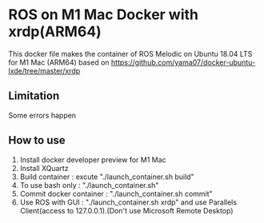 # ROS on M1 Mac Docker with xrdp(ARM64)
 This docker file makes the container of ROS Melodic on Ubuntu 18.04 LTS for M1 Mac (ARM64) based on https://github.com/yama07/docker-ubuntu-lxde/tree/master/xrdp
## Limitation
 Some errors happen
## How to use
1. Install docker developer preview for M1 Mac
2. Install XQuartz
2. Build container : excute "./launch_container.sh build"
3. To use bash only : "./launch_container.sh"
4. Commit docker container : "./launch_container.sh commit"
5. Use ROS with GUI : "./launch_container.sh xrdp" and use Parallels Client(access to 127.0.0.1).(Don't use Microsoft Remote Desktop)
